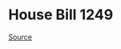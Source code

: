 # House Bill 1249

[Source](http://lawfilesext.leg.wa.gov/biennium/2021-22/Xml/Bills/House%20Bills/1249.xml)